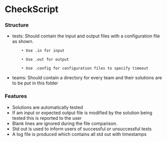 # CheckScript

### Structure

* tests: Should contain the input and output files with a configuration file as shown.
          
          ‣ Use .in for input
          
          ‣ Use .out for output
          
          ‣ Use .config for configuration files to specify timeout

* teams: Should contain a directory for every team and their solutions are to be put in this folder

### Features
* Solutions are automatically tested
* If am input or expected output file is modified by the solution being tested this is reported to the user
* Blank lines are ignored during the file comparison.
* Std out is used to inform users of successful or unsuccessful tests
* A log file is produced which contains all std out with timestamps
